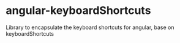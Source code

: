 # angular-keyboardShortcuts
Library to encapsulate the keyboard shortcuts for angular, base on keyboardShortcuts
